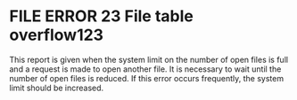 




<h1 class="heading"><span class="name">FILE ERROR 23 File table overflow</span><span class="command">123</span></h1>

This report is given when the system limit on the number of open files is full and a request is made to open another file.  It is necessary to wait until the number of open files is reduced.  If this error occurs frequently, the system limit should be increased.



